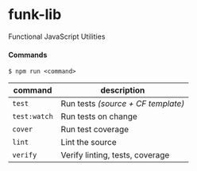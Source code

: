 # funk-lib

Functional JavaScript Utilities


#### Commands

`$ npm run <command>`

| command      | description   |
|--------------|---------------|
| `test`       | Run tests *(source + CF template)* |
| `test:watch` | Run tests on change |
| `cover`      | Run test coverage |
| `lint`       | Lint the source |
| `verify`     | Verify linting, tests, coverage |